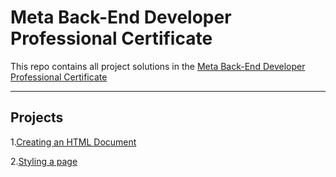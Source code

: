 # Meta Back-End Developer Professional Certificate

This repo contains all project solutions in the
[Meta Back-End Developer Professional Certificate](https://www.coursera.org/professional-certificates/meta-back-end-developer)

---

## Projects

1.[Creating an HTML Document](./Creating_an_HTML_Document/)

2.[Styling a page](./Style_a_page/)
